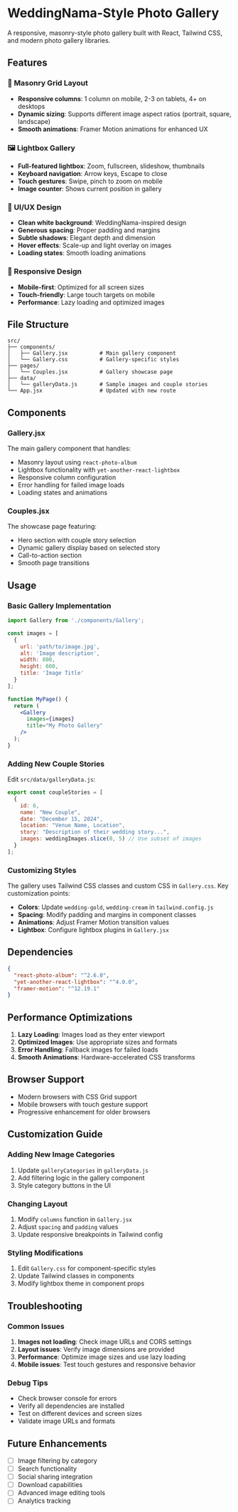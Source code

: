 # WeddingNama-Style Photo Gallery

A responsive, masonry-style photo gallery built with React, Tailwind CSS, and modern photo gallery libraries.

## Features

### 🎨 Masonry Grid Layout
- **Responsive columns**: 1 column on mobile, 2-3 on tablets, 4+ on desktops
- **Dynamic sizing**: Supports different image aspect ratios (portrait, square, landscape)
- **Smooth animations**: Framer Motion animations for enhanced UX

### 🖼️ Lightbox Gallery
- **Full-featured lightbox**: Zoom, fullscreen, slideshow, thumbnails
- **Keyboard navigation**: Arrow keys, Escape to close
- **Touch gestures**: Swipe, pinch to zoom on mobile
- **Image counter**: Shows current position in gallery

### 🎯 UI/UX Design
- **Clean white background**: WeddingNama-inspired design
- **Generous spacing**: Proper padding and margins
- **Subtle shadows**: Elegant depth and dimension
- **Hover effects**: Scale-up and light overlay on images
- **Loading states**: Smooth loading animations

### 📱 Responsive Design
- **Mobile-first**: Optimized for all screen sizes
- **Touch-friendly**: Large touch targets on mobile
- **Performance**: Lazy loading and optimized images

## File Structure

```
src/
├── components/
│   ├── Gallery.jsx          # Main gallery component
│   └── Gallery.css          # Gallery-specific styles
├── pages/
│   └── Couples.jsx          # Gallery showcase page
├── data/
│   └── galleryData.js       # Sample images and couple stories
└── App.jsx                  # Updated with new route
```

## Components

### Gallery.jsx
The main gallery component that handles:
- Masonry layout using `react-photo-album`
- Lightbox functionality with `yet-another-react-lightbox`
- Responsive column configuration
- Error handling for failed image loads
- Loading states and animations

### Couples.jsx
The showcase page featuring:
- Hero section with couple story selection
- Dynamic gallery display based on selected story
- Call-to-action section
- Smooth page transitions

## Usage

### Basic Gallery Implementation

```jsx
import Gallery from './components/Gallery';

const images = [
  {
    url: 'path/to/image.jpg',
    alt: 'Image description',
    width: 800,
    height: 600,
    title: 'Image Title'
  }
];

function MyPage() {
  return (
    <Gallery 
      images={images} 
      title="My Photo Gallery"
    />
  );
}
```

### Adding New Couple Stories

Edit `src/data/galleryData.js`:

```javascript
export const coupleStories = [
  {
    id: 6,
    name: "New Couple",
    date: "December 15, 2024",
    location: "Venue Name, Location",
    story: "Description of their wedding story...",
    images: weddingImages.slice(0, 5) // Use subset of images
  }
];
```

### Customizing Styles

The gallery uses Tailwind CSS classes and custom CSS in `Gallery.css`. Key customization points:

- **Colors**: Update `wedding-gold`, `wedding-cream` in `tailwind.config.js`
- **Spacing**: Modify padding and margins in component classes
- **Animations**: Adjust Framer Motion transition values
- **Lightbox**: Configure lightbox plugins in `Gallery.jsx`

## Dependencies

```json
{
  "react-photo-album": "^2.6.0",
  "yet-another-react-lightbox": "^4.0.0",
  "framer-motion": "^12.19.1"
}
```

## Performance Optimizations

1. **Lazy Loading**: Images load as they enter viewport
2. **Optimized Images**: Use appropriate sizes and formats
3. **Error Handling**: Fallback images for failed loads
4. **Smooth Animations**: Hardware-accelerated CSS transforms

## Browser Support

- Modern browsers with CSS Grid support
- Mobile browsers with touch gesture support
- Progressive enhancement for older browsers

## Customization Guide

### Adding New Image Categories

1. Update `galleryCategories` in `galleryData.js`
2. Add filtering logic in the gallery component
3. Style category buttons in the UI

### Changing Layout

1. Modify `columns` function in `Gallery.jsx`
2. Adjust `spacing` and `padding` values
3. Update responsive breakpoints in Tailwind config

### Styling Modifications

1. Edit `Gallery.css` for component-specific styles
2. Update Tailwind classes in components
3. Modify lightbox theme in component props

## Troubleshooting

### Common Issues

1. **Images not loading**: Check image URLs and CORS settings
2. **Layout issues**: Verify image dimensions are provided
3. **Performance**: Optimize image sizes and use lazy loading
4. **Mobile issues**: Test touch gestures and responsive behavior

### Debug Tips

- Check browser console for errors
- Verify all dependencies are installed
- Test on different devices and screen sizes
- Validate image URLs and formats

## Future Enhancements

- [ ] Image filtering by category
- [ ] Search functionality
- [ ] Social sharing integration
- [ ] Download capabilities
- [ ] Advanced image editing tools
- [ ] Analytics tracking
